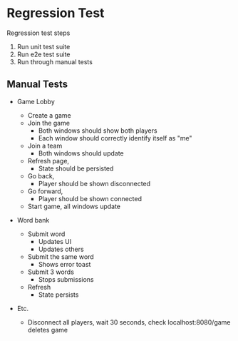 # Regression Test

Regression test steps
1. Run unit test suite
2. Run e2e test suite
3. Run through manual tests


## Manual Tests
- Game Lobby
    - Create a game 
    - Join the game
        - Both windows should show both players
        - Each window should correctly identify itself as "me"
    - Join a team
        - Both windows should update
    - Refresh page, 
      - State should be persisted
    - Go back, 
      - Player should be shown disconnected
    - Go forward, 
      - Player should be shown connected
    - Start game, all windows update

- Word bank
    - Submit word
      - Updates UI
      - Updates others
    - Submit the same word
      - Shows error toast
    - Submit 3 words
      - Stops submissions
    - Refresh
      - State persists

- Etc.
  - Disconnect all players, wait 30 seconds, check localhost:8080/game deletes game